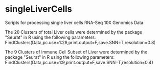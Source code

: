 # singleLiverCells
Scripts for processing single liver cells RNA-Seq 10X Genomics Data

The 20 Clusters of total Liver cells were determined by the package "Seurat" in R using the following parameters:
FindClusters(Data,pc.use=1:29,print.output=F,save.SNN=T,resolution=0.8)

The 9 Clusters of Immune Cell Subset of Liver were determined by the package "Seurat" in R using the following parameters:
FindClusters(Data,pc.use=1:9,print.output=F,save.SNN=T,resolution=0.4)
